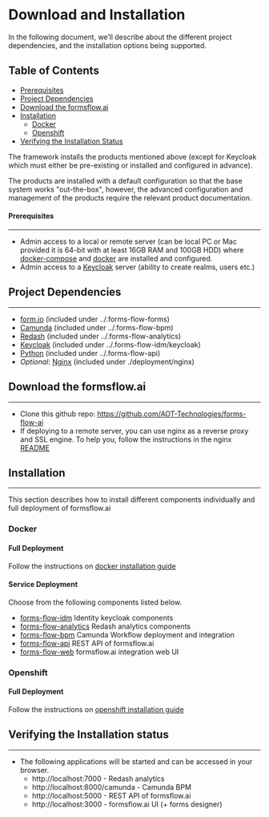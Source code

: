 # Download and Installation
In the following document, we’ll describe about the different project dependencies, and the installation options being supported.

## Table of Contents
* [Prerequisites](#prerequisites)
* [Project Dependencies](#project-dependencies)
* [Download the formsflow.ai](#download-the-formsflowai)
* [Installation](#installation)
  * [Docker](#docker)
  * [Openshift](#openshift)
* [Verifying the Installation Status](#verifying-the-installation-status)

 The framework installs the products mentioned above (except for Keycloak which must either be pre-existing or installed and configured in advance).

The products are installed with a default configuration so that the base system works "out-the-box", however, the advanced configuration and management of the products require the relevant product documentation. 

#### Prerequisites
------------------

* Admin access to a local or remote server (can be local PC or Mac provided it is 64-bit with at least 16GB RAM and 100GB HDD) where [docker-compose](https://docker.com) and [docker](https://docker.com) are installed and configured. 
* Admin access to a [Keycloak](https://www.keycloak.org/) server  (ability to create realms, users etc.)


## Project Dependencies
------------------
- [form.io](https://www.form.io/opensource) (included under ../.forms-flow-forms)
- [Camunda](https://camunda.com/) (included under ../.forms-flow-bpm)
- [Redash](https://redash.io) (included under ../.forms-flow-analytics)
- [Keycloak](https://www.keycloak.org/) (included under ../.forms-flow-idm/keycloak)
- [Python](https://www.python.org/) (included under ../.forms-flow-api)
- *Optional*: [Nginx](https://www.nginx.com) (included under ./deployment/nginx) 

## Download the formsflow.ai
------------------

* Clone this github repo:  https://github.com/AOT-Technologies/forms-flow-ai
* If deploying to a remote server, you can use nginx as a reverse proxy and SSL engine. To help you, follow the instructions in the nginx [README](./nginx/README.md)

## Installation
------------------
This section describes how to install different components individually and full deployment of formsflow.ai

### Docker

#### Full Deployment

 Follow the instructions on [docker installation guide](./docker)
 
#### Service Deployment

Choose from the following components listed below.
 * [forms-flow-idm](../forms-flow-idm/keycloak) Identity keycloak components
 * [forms-flow-analytics](../forms-flow-forms) Redash analytics components
 * [forms-flow-bpm](../forms-flow-bpm) Camunda Workflow deployment and integration
 * [forms-flow-api](../forms-flow-api) REST API of formsflow.ai
 * [forms-flow-web](../forms-flow-web) formsflow.ai integration web UI
 
### Openshift

#### Full Deployment
 Follow the instructions on [openshift installation guide](./openshift)
 
## Verifying the Installation status
------------------------------------
* The following applications will be started and can be accessed in your browser.
   * http://localhost:7000 - Redash analytics
   * http://localhost:8000/camunda - Camunda BPM
   * http://localhost:5000 - REST API of formsflow.ai
   * http://localhost:3000 - formsflow.ai UI (+ forms designer) 
                  

